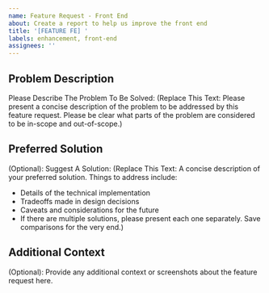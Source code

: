 ```yaml
---
name: Feature Request - Front End
about: Create a report to help us improve the front end
title: '[FEATURE FE] '
labels: enhancement, front-end
assignees: ''
---
```


## Problem Description
Please Describe The Problem To Be Solved:
(Replace This Text: Please present a concise description of the problem to be addressed by this feature request. Please be clear what parts of the problem are considered to be in-scope and out-of-scope.)

## Preferred Solution
(Optional): Suggest A Solution:
(Replace This Text: A concise description of your preferred solution. Things to address include:

- Details of the technical implementation
- Tradeoffs made in design decisions
- Caveats and considerations for the future
- If there are multiple solutions, please present each one separately. Save comparisons for the very end.)

## Additional Context
(Optional): Provide any additional context or screenshots about the feature request here.
